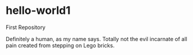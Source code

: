 # hello-world1
First Repository

Definitely a human, as my name says. Totally not the evil incarnate of all pain created from stepping on Lego bricks.

